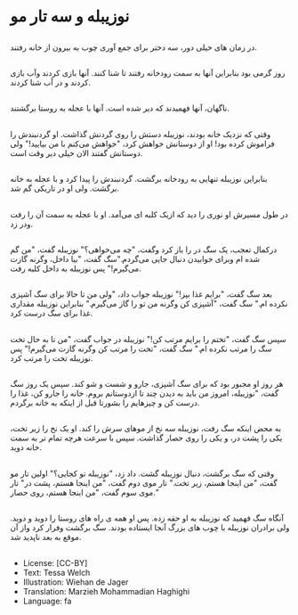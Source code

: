 # نوزیبله و سه تار مو

##
در زمان های خیلی دور، سه دختر برای جمع آوری چوب به بیرون از خانه رفتند.

##
روز گرمی بود بنابراین آنها به سمت رودخانه رفتند تا شنا کنند. آنها بازی کردند وآب بازی کردند و در آب شنا کردند.

##
ناگهان، آنها فهمیدند که دیر شده است. آنها با عجله به روستا برگشتند.

##
وقتی که نزدیک خانه بودند، نوزیبله دستش را روی گردنش گذاشت. او گردنبندش را فراموش کرده بود! او از دوستانش خواهش کرد، "خواهش می‌کنم با من بیایید!" ولی دوستانش گفتند الان خیلی دیر وقت است.

##
بنابراین نوزیبله تنهایی به رودخانه برگشت. گردنبندش را پیدا کرد و با عجله به خانه برگشت. ولی او در تاریکی گم شد.

##
در طول مسیرش او نوری را دید که ازیک کلبه ای می‌آمد. او با عجله به سمت آن را رفت ودر زد.

##
درکمال تعجب، یک سگ در را باز کرد وگفت، "چه می‌خواهی؟" نوزیبله گفت، "من گم شده ام وبرای خوابیدن دنبال جایی می‌گردم."سگ گفت، "بیا داخل، وگرنه گازت می‌گیرم!" پس نوزیبله به داخل کلبه رفت.

##
بعد سگ گفت، "برایم غذا بپز!" نوزیبله جواب داد، "ولی من تا حالا برای سگ آشپزی نکرده ام." سگ گفت، "آشپزی کن وگرنه من تو را گاز می‌گیرم." بنابراین نوزیبله مقداری غذا برای سگ درست کرد.

##
سپس سگ گفت، "تختم را برایم مرتب کن!" نوزیبله در جواب گفت، "من تا به حال تخت سگ را مرتب نکرده ام." سگ گفت، "تخت را مرتب کن وگرنه گازت می‌گیرم!" پس نوزیبله تخت را مرتب کرد.

##
هر روز او مجبور بود که برای سگ آشپزی، جارو و شست و شو کند. سپس یک روز سگ گفت، "نوزیبله، امروز من باید به دیدن چند تا ازدوستانم بروم. خانه را جارو کن، غذا را درست کن و چیزهایم را بشورتا قبل از اینکه به خانه برگردم.

##
به محض اینکه سگ رفت، نوزیبله سه نخ از موهای سرش را کند. او یک نخ را زیر تخت، یکی را پشت در، و یکی را روی حصار گذاشت. سپس با سرعت هرچه تمام تر به سمت خانه دوید.

##
وقتی که سگ برگشت، دنبال نوزیبله گشت. داد زد، "نوزیبله تو کجایی؟" اولین تار مو گفت، "من اینجا هستم، زیر تخت." تار موی دوم گفت، "من اینجا هستم، پشت در" تار موی سوم گفت، "من اینجا هستم، روی حصار."

##
آنگاه سگ فهمید که نوزیبله به او حقه زده. پس او همه ی راه های روستا را دوید و دوید. ولی برادران نوزیبله با چوب های بزرگ آنجا ایستاده بودند. سگ برگشت وفرار کرد واز آن موقع به بعد ناپدید شد.

##
* License: [CC-BY]
* Text: Tessa Welch
* Illustration: Wiehan de Jager
* Translation: Marzieh Mohammadian Haghighi
* Language: fa
